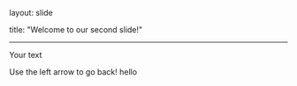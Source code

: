 layout: slide

title: "Welcome to our second slide!"

---

Your text

Use the left arrow to go back!
hello
